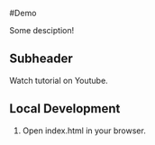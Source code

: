 #Demo

Some desciption!

## Subheader

Watch tutorial on Youtube.

## Local Development

1. Open index.html in your browser.

